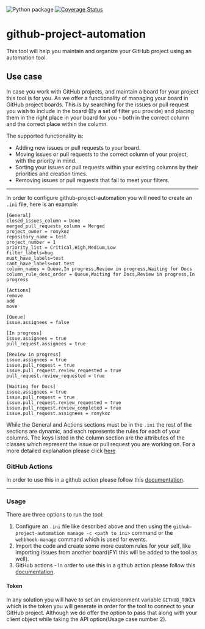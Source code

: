 ![Python package](https://github.com/khulansot/github-project-automation/workflows/Python%20package/badge.svg?branch=master) [![Coverage Status](https://coveralls.io/repos/github/khulansot/github-project-automation/badge.svg)](https://coveralls.io/github/khulansot/github-project-automation)

# github-project-automation
This tool will help you maintain and organize your GitHub project using an automation tool.

## Use case
In case you work with GitHub projects, and maintain a board for your project this tool is for you.
As we offer a functionality of managing your board in GitHub project boards.
This is by searching for the issues or pull request you wish to include in the board (By a set of filter you provide) and placing them in the right place in your board for you - both in the correct column and the correct place within the column.

The supported functionality is:
* Adding new issues or pull requests to your board.
* Moving issues or pull requests to the correct column of your project, with the priority in mind.
* Sorting your issues or pull requests within your existing columns by their priorities and creation times.
* Removing issues or pull requests that fail to meet your filters.
___
In order to configure github-project-automation you will need to create an `.ini` file, here is an example:
```buildoutcfg
[General]
closed_issues_column = Done
merged_pull_requests_column = Merged
project_owner = ronykoz
repository_name = test
project_number = 1
priority_list = Critical,High,Medium,Low
filter_labels=bug
must_have_labels=test
cant_have_labels=not test
column_names = Queue,In progress,Review in progress,Waiting for Docs
column_rule_desc_order = Queue,Waiting for Docs,Review in progress,In progress

[Actions]
remove
add
move

[Queue]
issue.assignees = false

[In progress]
issue.assignees = true
pull_request.assignees = true

[Review in progress]
issue.assignees = true
issue.pull_request = true
issue.pull_request.review_requested = true
pull_request.review_requested = true

[Waiting for Docs]
issue.assignees = true
issue.pull_request = true
issue.pull_request.review_requested = true
issue.pull_request.review_completed = true
issue.pull_request.assignees = ronykoz

```
While the General and Actions sections must be in the `.ini` the rest of the sections are dynamic, and each represents the rules for each of your columns.
The keys listed in the column section are the attributes of the classes which represent the issue or pull request you are working on. For a more detailed explanation please click [here](https://github.com/khulansot/github-project-automation/blob/master/docs/ini_file.md)


### GitHub Actions
In order to use this in a github action please follow this [documentation](https://github.com/khulansot/github-project-automation/blob/master/docs/ini_file.md).

___
### Usage
There are three options to run the tool:
1. Configure an `.ini` file like described above and then using the `github-project-automation manage -c <path to ini>` command or the `wehbhook-manage` command which is used for events.
2. Import the code and create some more custom rules for your self, like importing issues from another board(FYI this will be added to the tool as well).
3. GitHub actions - In order to use this in a github action please follow this [documentation](https://github.com/khulansot/github-project-automation/blob/master/docs/GitHub_Action_usage.md).

#### Token
In any solution you will have to set an envioroonment variable `GITHUB_TOKEN` which is the token you will generate in order for the tool to connect to your GitHub project.
Although we do offer the option to pass that along with your client object while taking the API option(Usage case number 2).
